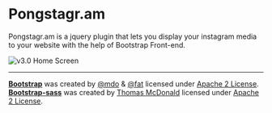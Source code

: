 Pongstagr.am
============

Pongstagr.am is a jquery plugin that lets you display your instagram media to your website with the help of Bootstrap Front-end.

![v3.0 Home Screen](http://pongstr.com/projects/pongstagr.am/v3.0-screen.png)

-----------

**[Bootstrap](http://github.com/twbs/bootstrap/)** was created by [@mdo](http://twitter.com/mdo/) &amp; [@fat](http://twitter.com/fat) licensed under [Apache 2 License](https://github.com/twbs/bootstrap/blob/master/LICENSE).
**[Bootstrap-sass](https://github.com/thomas-mcdonald/bootstrap-sass)** was created by [Thomas McDonald](https://github.com/thomas-mcdonald/) licensed under [Apache 2 License](https://github.com/thomas-mcdonald/bootstrap-sass/blob/master/LICENSE).
